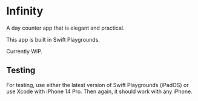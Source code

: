 # Infinity
A day counter app that is elegant and practical.

This app is built in Swift Playgrounds.

Currently WIP.

## Testing

For testing, use either the latest version of Swift Playgrounds (iPadOS) or use Xcode with iPhone 14 Pro. Then again, it should work with any iPhone.